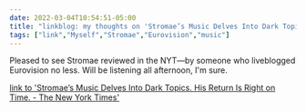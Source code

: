 ```yaml
---
date: 2022-03-04T10:54:51-05:00
title: "linkblog: my thoughts on 'Stromae’s Music Delves Into Dark Topics. His Return Is Right on Time. - The New York Times'"
tags: ["link","Myself","Stromae","Eurovision","music"]
---
```

Pleased to see Stromae reviewed in the NYT—by someone who liveblogged Eurovision no less. Will be listening all afternoon, I'm sure.
 
[link to 'Stromae’s Music Delves Into Dark Topics. His Return Is Right on Time. - The New York Times'](https://www.nytimes.com/2022/02/28/arts/music/stromae-multitude.html)
